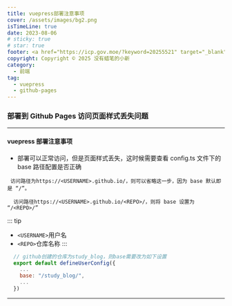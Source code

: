 ```yaml
---
title: vuepress部署注意事项
cover: /assets/images/bg2.png
isTimeLine: true
date: 2023-08-06
# sticky: true
# star: true
footer: <a href="https://icp.gov.moe/?keyword=20255521" target="_blank">萌 ICP 备 20255521 号</a>
copyright: Copyright © 2025 没有蜡笔的小新
category:
  - 前端
tag:
  - vuepress
  - github-pages
---
```


### 部署到 Github Pages 访问页面样式丢失问题

---

#### vuepress 部署注意事项

- 部署可以正常访问，但是页面样式丢失，这时候需要查看 config.ts 文件下的 base 路径配置是否正确

```
 访问路径为https://<USERNAME>.github.io/，则可以省略这一步，因为 base 默认即是 “/”。
```

```
  访问路径https://<USERNAME>.github.io/<REPO>/，则将 base 设置为 “/<REPO>/”
```

::: tip

- `<USERNAME>`用户名
- `<REPO>`仓库名称
  :::

```js
  // github创建的仓库为study_blog，则base需要改为如下设置
  export default defineUserConfig({
    ...
    base: "/study_blog/",
    ...
  })
```

---
